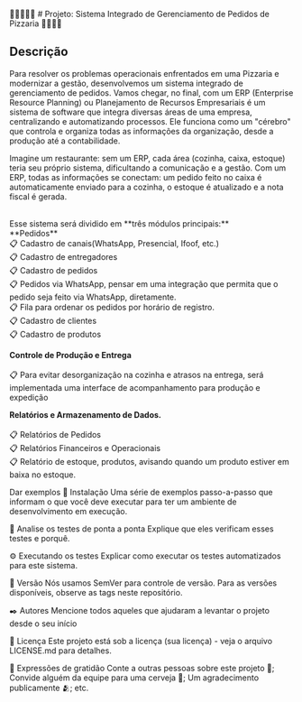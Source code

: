 🚀🚀🚀🚀🚀 # Projeto: Sistema Integrado de Gerenciamento de Pedidos de Pizzaria 🚀🚀🚀🚀
</br>
## Descrição</br>
Para resolver os problemas operacionais enfrentados em uma Pizzaria e modernizar a gestão, desenvolvemos um sistema integrado de gerenciamento de pedidos. 
Vamos chegar, no final, com um ERP (Enterprise Resource Planning) ou Planejamento de Recursos Empresariais é um sistema de software que integra diversas áreas de uma empresa, centralizando e automatizando processos. Ele funciona como um "cérebro" que controla e organiza todas as informações da organização, desde a produção até a contabilidade.</br>

Imagine um restaurante: sem um ERP, cada área (cozinha, caixa, estoque) teria seu próprio sistema, dificultando a comunicação e a gestão. Com um ERP, todas as informações se conectam: um pedido feito no caixa é automaticamente enviado para a cozinha, o estoque é atualizado e a nota fiscal é gerada.

</br>
Esse sistema será dividido em **três módulos principais:** 
</br>
**Pedidos** </br>
       📋 Cadastro de canais(WhatsApp, Presencial, Ifoof, etc.) </br>
       📋 Cadastro de entregadores </br>
       📋 Cadastro de pedidos </br> 
       📋 Pedidos via WhatsApp, pensar em uma integração que permita que o pedido seja feito via WhatsApp, diretamente. </br>
       📋 Fila para ordenar os pedidos por horário de registro. </br>
       📋 Cadastro de clientes </br>
       📋 Cadastro de produtos </br>
        
**Controle de Produção e Entrega**</br></br>
       📋 Para evitar desorganização na cozinha e atrasos na entrega, será implementada uma interface de acompanhamento para produção e expedição</br>

**Relatórios e Armazenamento de Dados.**</br></br>
       📋 Relatórios de Pedidos</br>
       📋 Relatórios Financeiros e Operacionais</br>
       📋 Relatório de estoque, produtos, avisando quando um produto estiver em baixa no estoque.</br>
        
Dar exemplos
🔧 Instalação
Uma série de exemplos passo-a-passo que informam o que você deve executar para ter um ambiente de desenvolvimento em execução.

🔩 Analise os testes de ponta a ponta
Explique que eles verificam esses testes e porquê.

⚙️ Executando os testes
Explicar como executar os testes automatizados para este sistema.

📌 Versão
Nós usamos SemVer para controle de versão. Para as versões disponíveis, observe as tags neste repositório.

✒️ Autores
Mencione todos aqueles que ajudaram a levantar o projeto desde o seu início


📄 Licença
Este projeto está sob a licença (sua licença) - veja o arquivo LICENSE.md para detalhes.

🎁 Expressões de gratidão
Conte a outras pessoas sobre este projeto 📢;
Convide alguém da equipe para uma cerveja 🍺;
Um agradecimento publicamente 🫂;
etc.
